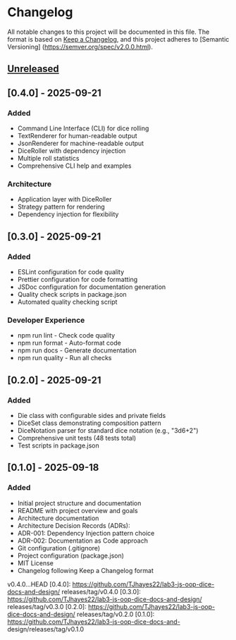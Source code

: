 # Changelog
All notable changes to this project will be documented in this file.
The format is based on [Keep a Changelog](https://keepachangelog.com/en/1.0.0/),
and this project adheres to [Semantic Versioning]
(https://semver.org/spec/v2.0.0.html).
## [Unreleased]

## [0.4.0] - 2025-09-21
### Added
- Command Line Interface (CLI) for dice rolling
- TextRenderer for human-readable output
- JsonRenderer for machine-readable output
- DiceRoller with dependency injection
- Multiple roll statistics
- Comprehensive CLI help and examples
### Architecture
- Application layer with DiceRoller
- Strategy pattern for rendering
- Dependency injection for flexibility

## [0.3.0] - 2025-09-21
### Added
- ESLint configuration for code quality
- Prettier configuration for code formatting
- JSDoc configuration for documentation generation
- Quality check scripts in package.json
- Automated quality checking script

### Developer Experience
- npm run lint - Check code quality
- npm run format - Auto-format code
- npm run docs - Generate documentation
- npm run quality - Run all checks

## [0.2.0] - 2025-09-21
### Added
- Die class with configurable sides and private fields
- DiceSet class demonstrating composition pattern
- DiceNotation parser for standard dice notation (e.g., "3d6+2")
- Comprehensive unit tests (48 tests total)
- Test scripts in package.json

## [0.1.0] - 2025-09-18
### Added
- Initial project structure and documentation
- README with project overview and goals
- Architecture documentation
- Architecture Decision Records (ADRs):
- ADR-001: Dependency Injection pattern choice
- ADR-002: Documentation as Code approach
- Git configuration (.gitignore)
- Project configuration (package.json)
- MIT License
- Changelog following Keep a Changelog format

[Unreleased]: https://github.com/TJhayes22/lab3-js-oop-dice-docs-and-design/
v0.4.0...HEAD
[0.4.0]: https://github.com/TJhayes22/lab3-js-oop-dice-docs-and-design/
releases/tag/v0.4.0
[0.3.0]: https://github.com/TJhayes22/lab3-js-oop-dice-docs-and-design/
releases/tag/v0.3.0
[0.2.0]: https://github.com/TJhayes22/lab3-js-oop-dice-docs-and-design/
releases/tag/v0.2.0
[0.1.0]: https://github.com/TJhayes22/lab3-js-oop-dice-docs-and-
design/releases/tag/v0.1.0